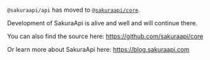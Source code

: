 `@sakuraapi/api` has moved to [`@sakuraapi/core`](https://www.npmjs.com/package/@sakuraapi/core).

Development of SakuraApi is alive and well and will continue there.

You can also find the source here: https://github.com/sakuraapi/core

Or learn more about SakuraApi here: https://blog.sakuraapi.com

